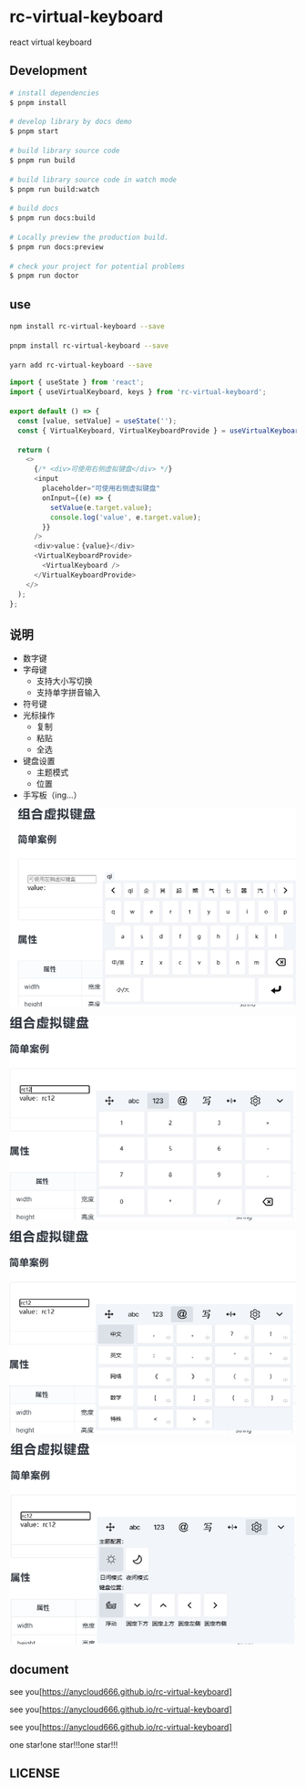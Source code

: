 # rc-virtual-keyboard

react virtual keyboard

## Development

```bash
# install dependencies
$ pnpm install

# develop library by docs demo
$ pnpm start

# build library source code
$ pnpm run build

# build library source code in watch mode
$ pnpm run build:watch

# build docs
$ pnpm run docs:build

# Locally preview the production build.
$ pnpm run docs:preview

# check your project for potential problems
$ pnpm run doctor
```

## use

```bash
npm install rc-virtual-keyboard --save

pnpm install rc-virtual-keyboard --save

yarn add rc-virtual-keyboard --save

```

```ts
import { useState } from 'react';
import { useVirtualKeyboard, keys } from 'rc-virtual-keyboard';

export default () => {
  const [value, setValue] = useState('');
  const { VirtualKeyboard, VirtualKeyboardProvide } = useVirtualKeyboard();

  return (
    <>
      {/* <div>可使用右侧虚拟键盘</div> */}
      <input
        placeholder="可使用右侧虚拟键盘"
        onInput={(e) => {
          setValue(e.target.value);
          console.log('value', e.target.value);
        }}
      />
      <div>value：{value}</div>
      <VirtualKeyboardProvide>
        <VirtualKeyboard />
      </VirtualKeyboardProvide>
    </>
  );
};
```

## 说明

- 数字键
- 字母键
  - 支持大小写切换
  - 支持单字拼音输入
- 符号键
- 光标操作
  - 复制
  - 粘贴
  - 全选
- 键盘设置
  - 主题模式
  - 位置
- 手写板（ing...）

![字母键](https://github.com/AnyCloud666/rc-virtual-keyboard/blob/master/public/example/ward.jpg?raw=true)

![数字键](https://github.com/AnyCloud666/rc-virtual-keyboard/blob/master/public/example/number.jpg?raw=truev)

![符号键](https://github.com/AnyCloud666/rc-virtual-keyboard/blob/master/public/example/symbol.jpg?raw=true)

![设置项](https://github.com/AnyCloud666/rc-virtual-keyboard/blob/master/public/example/setting.jpg?raw=true)

## document

see you[https://anycloud666.github.io/rc-virtual-keyboard]

see you[https://anycloud666.github.io/rc-virtual-keyboard]

see you[https://anycloud666.github.io/rc-virtual-keyboard]

one star!one star!!!one star!!!

## LICENSE
